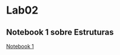 # Lab02

## Notebook 1 sobre Estruturas
[Notebook 1](notebook/lab02-java-estruturas-ra168817.ipynb)

